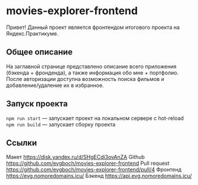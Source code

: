 # movies-explorer-frontend
Привет! Данный проект является фронтендом итогового проекта на Яндекс.Практикуме.

## Общее описание

На заглавной странице представлено описание всего приложения (бэкенда + фронденда), а также информация обо мне + портфолио.
После авторизации доступна возможность поиска фильмов и добавление/удаление их в избранное.

## Запуск проекта

`npm run start` — запускает проект на локальном сервере с hot-reload
`npm run build` — запускает сборку проекта

## Ссылки

Макет https://disk.yandex.ru/d/SHgECdi3ovAnZA
Github https://github.com/evgboch/movies-explorer-frontend
Pull request https://github.com/evgboch/movies-explorer-frontend/pull/4
Фронтенд https://evg.nomoredomains.icu/
Бэкенд https://api.evg.nomoredomains.icu/

